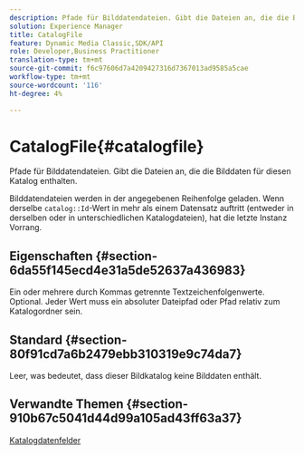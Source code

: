 ```yaml
---
description: Pfade für Bilddatendateien. Gibt die Dateien an, die die Bilddaten für diesen Katalog enthalten.
solution: Experience Manager
title: CatalogFile
feature: Dynamic Media Classic,SDK/API
role: Developer,Business Practitioner
translation-type: tm+mt
source-git-commit: f6c97606d7a4209427316d7367013ad9585a5cae
workflow-type: tm+mt
source-wordcount: '116'
ht-degree: 4%

---
```



# CatalogFile{#catalogfile}

Pfade für Bilddatendateien. Gibt die Dateien an, die die Bilddaten für diesen Katalog enthalten.

Bilddatendateien werden in der angegebenen Reihenfolge geladen. Wenn derselbe `catalog::Id`-Wert in mehr als einem Datensatz auftritt (entweder in derselben oder in unterschiedlichen Katalogdateien), hat die letzte Instanz Vorrang.

## Eigenschaften {#section-6da55f145ecd4e31a5de52637a436983}

Ein oder mehrere durch Kommas getrennte Textzeichenfolgenwerte. Optional. Jeder Wert muss ein absoluter Dateipfad oder Pfad relativ zum Katalogordner sein.

## Standard {#section-80f91cd7a6b2479ebb310319e9c74da7}

Leer, was bedeutet, dass dieser Bildkatalog keine Bilddaten enthält.

## Verwandte Themen {#section-910b67c5041d44d99a105ad43ff63a37}

[Katalogdatenfelder](../../../../../is-api/image-catalog/image-serving-api-ref/c-image-catalog-reference/c-overview/c-catalog-data-fields/c-catalog-data-fields.md#concept-b19581028ec44f98b9f5943624403d29)
